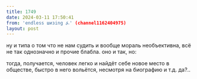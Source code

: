 ```yaml
---
title: 1749
date: 2024-03-11 17:50:41
from: 'endless шизing ⍼' (channel1162404975)
layout: post
---
```


ну и типа о том что не нам судить и вообще мораль необъективна, всё не так однозначно и прочие блабла. оно и так, но:

тогда, получается, человек легко и найдёт себе новое место в обществе, быстро в него вольётся, несмотря на биографию и т.д.
да?..
